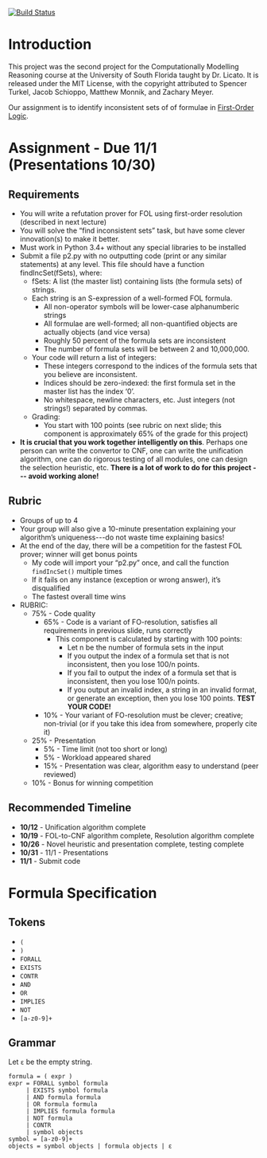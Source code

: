 [![Build Status](https://travis-ci.com/spencerturkel/first-order-refutation-prover.svg?token=gm1zuwtz6yWqd9Rwapxf&branch=master)](https://travis-ci.com/spencerturkel/first-order-refutation-prover)

# Introduction

This project was the second project for the Computationally Modelling Reasoning course at the University of South Florida taught by Dr. Licato.
It is released under the MIT License, with the copyright attributed to Spencer Turkel, Jacob Schioppo, Matthew Monnik, and Zachary Meyer.

Our assignment is to identify inconsistent sets of of formulae in
[First-Order Logic](https://en.wikipedia.org/wiki/First-order_logic).

# Assignment - Due 11/1 (Presentations 10/30)

## Requirements

- You will write a refutation prover for FOL using first-order resolution (described in next lecture)
- You will solve the “find inconsistent sets” task, but have some clever innovation(s) to make it better.
- Must work in Python 3.4+ without any special libraries to be installed
- Submit a file p2.py with no outputting code (print or any similar statements) at any level. This file should have a function findIncSet(fSets), where:
  - fSets: A list (the master list) containing lists (the formula sets) of strings.
  - Each string is an S-expression of a well-formed FOL formula.
    - All non-operator symbols will be lower-case alphanumberic strings
    - All formulae are well-formed; all non-quantified objects are actually objects (and vice versa)
    - Roughly 50 percent of the formula sets are inconsistent
    - The number of formula sets will be between 2 and 10,000,000.
  - Your code will return a list of integers:
    - These integers correspond to the indices of the formula sets that you believe are inconsistent.
    - Indices should be zero-indexed: the first formula set in the master list has the index ‘0’.
    - No whitespace, newline characters, etc. Just integers (not strings!) separated by commas.
  - Grading:
    - You start with 100 points (see rubric on next slide; this component is approximately 65% of the grade for this project)
- **It is crucial that you work together intelligently on this**. Perhaps one person can write the convertor to CNF, one can write the unification algorithm, one can do rigorous testing of all modules, one can design the selection heuristic, etc. **There is a lot of work to do for this project --- avoid working alone!**

## Rubric

- Groups of up to 4
- Your group will also give a 10-minute presentation explaining your algorithm’s uniqueness---do not waste time explaining basics!
- At the end of the day, there will be a competition for the fastest FOL prover; winner will get bonus points
  - My code will import your “p2.py” once, and call the function `findIncSet()` multiple times
  - If it fails on any instance (exception or wrong answer), it’s disqualified
  - The fastest overall time wins
- RUBRIC:
  - 75% - Code quality
    - 65% - Code is a variant of FO-resolution, satisfies all requirements in previous slide, runs correctly
      - This component is calculated by starting with 100 points:
        - Let n be the number of formula sets in the input
        - If you output the index of a formula set that is not inconsistent, then you lose 100/n points.
        - If you fail to output the index of a formula set that is inconsistent, then you lose 100/n points.
        - If you output an invalid index, a string in an invalid format, or generate an exception, then you lose 100 points. **TEST YOUR CODE!**
    - 10% - Your variant of FO-resolution must be clever; creative; non-trivial (or if you take this idea from somewhere, properly cite it)
  - 25% - Presentation
    - 5% - Time limit (not too short or long)
    - 5% - Workload appeared shared
    - 15% - Presentation was clear, algorithm easy to understand (peer reviewed)
  - 10% - Bonus for winning competition

## Recommended Timeline

- **10/12** - Unification algorithm complete
- **10/19** - FOL-to-CNF algorithm complete, Resolution algorithm complete
- **10/26** - Novel heuristic and presentation complete, testing complete
- **10/31** - 11/1 - Presentations
- **11/1** - Submit code

# Formula Specification

## Tokens

- `(`
- `)`
- `FORALL`
- `EXISTS`
- `CONTR`
- `AND`
- `OR`
- `IMPLIES`
- `NOT`
- `[a-z0-9]+`

## Grammar

Let `ε` be the empty string.

```
formula = ( expr )
expr = FORALL symbol formula
     | EXISTS symbol formula
     | AND formula formula
     | OR formula formula
     | IMPLIES formula formula
     | NOT formula
     | CONTR
     | symbol objects
symbol = [a-z0-9]+
objects = symbol objects | formula objects | ε
```
